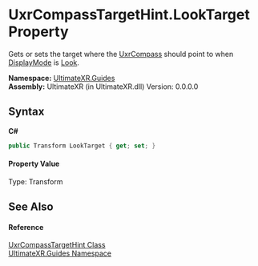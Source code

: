 # UxrCompassTargetHint.LookTarget Property 
 

Gets or sets the target where the <a href="T_UltimateXR_Guides_UxrCompass">UxrCompass</a> should point to when <a href="P_UltimateXR_Guides_UxrCompass_DisplayMode">DisplayMode</a> is <a href="T_UltimateXR_Guides_UxrCompassDisplayMode">Look</a>.

**Namespace:**&nbsp;<a href="N_UltimateXR_Guides">UltimateXR.Guides</a><br />**Assembly:**&nbsp;UltimateXR (in UltimateXR.dll) Version: 0.0.0.0

## Syntax

**C#**<br />
``` C#
public Transform LookTarget { get; set; }
```


#### Property Value
Type: Transform

## See Also


#### Reference
<a href="T_UltimateXR_Guides_UxrCompassTargetHint">UxrCompassTargetHint Class</a><br /><a href="N_UltimateXR_Guides">UltimateXR.Guides Namespace</a><br />